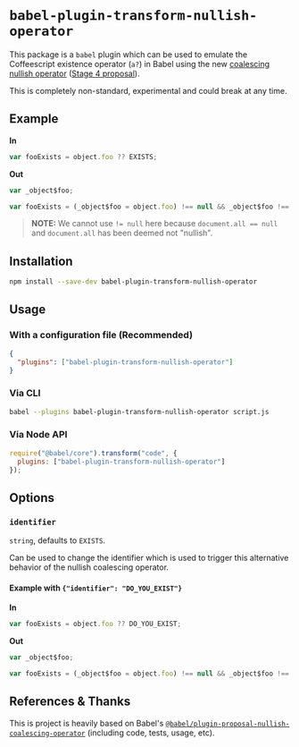 # `babel-plugin-transform-nullish-operator`

This package is a `babel` plugin which can be used to emulate the Coffeescript existence operator (`a?`) in Babel using the new [coalescing nullish operator](https://babeljs.io/docs/en/next/babel-plugin-proposal-nullish-coalescing-operator.html) ([Stage 4 proposal](https://github.com/tc39/proposal-nullish-coalescing)).

This is completely non-standard, experimental and could break at any time.

## Example

**In**

```javascript
var fooExists = object.foo ?? EXISTS;
```

**Out**

```javascript
var _object$foo;

var fooExists = (_object$foo = object.foo) !== null && _object$foo !== void 0;
```

> **NOTE:** We cannot use `!= null` here because `document.all == null` and
> `document.all` has been deemed not "nullish".

## Installation

```sh
npm install --save-dev babel-plugin-transform-nullish-operator
```

## Usage

### With a configuration file (Recommended)

```json
{
  "plugins": ["babel-plugin-transform-nullish-operator"]
}
```

### Via CLI

```sh
babel --plugins babel-plugin-transform-nullish-operator script.js
```

### Via Node API

```javascript
require("@babel/core").transform("code", {
  plugins: ["babel-plugin-transform-nullish-operator"]
});
```

## Options

### `identifier`

`string`, defaults to `EXISTS`.

Can be used to change the identifier which is used to trigger this alternative behavior of the nullish coalescing operator.

#### Example with `{"identifier": "DO_YOU_EXIST"}`

**In**

```javascript
var fooExists = object.foo ?? DO_YOU_EXIST;
```

**Out**

```javascript
var _object$foo;

var fooExists = (_object$foo = object.foo) !== null && _object$foo !== void 0;
```

## References & Thanks

This is project is heavily based on Babel's [`@babel/plugin-proposal-nullish-coalescing-operator`](https://babeljs.io/docs/en/next/babel-plugin-proposal-nullish-coalescing-operator.html) (including code, tests, usage, etc).
